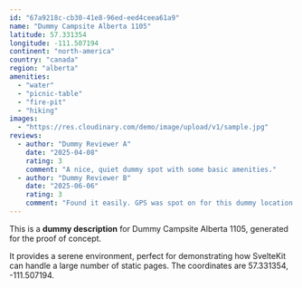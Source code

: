 ```yaml
---
id: "67a9218c-cb30-41e8-96ed-eed4ceea61a9"
name: "Dummy Campsite Alberta 1105"
latitude: 57.331354
longitude: -111.507194
continent: "north-america"
country: "canada"
region: "alberta"
amenities:
  - "water"
  - "picnic-table"
  - "fire-pit"
  - "hiking"
images:
  - "https://res.cloudinary.com/demo/image/upload/v1/sample.jpg"
reviews:
  - author: "Dummy Reviewer A"
    date: "2025-04-08"
    rating: 3
    comment: "A nice, quiet dummy spot with some basic amenities."
  - author: "Dummy Reviewer B"
    date: "2025-06-06"
    rating: 3
    comment: "Found it easily. GPS was spot on for this dummy location."
---
```


This is a **dummy description** for Dummy Campsite Alberta 1105, generated for the proof of concept.

It provides a serene environment, perfect for demonstrating how SvelteKit can handle a large number of static pages. The coordinates are 57.331354, -111.507194.
